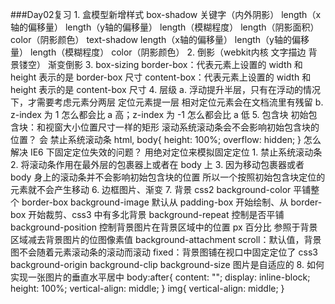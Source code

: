 ###Day02复习
	1. 盒模型新增样式
		box-shadow
			关键字（内外阴影）
			length（x轴的偏移量）
			length（y轴的偏移量）
			length（模糊程度）
			length（阴影面积）
			color（阴影颜色）
		text-shadow
			length（x轴的偏移量）
			length（y轴的偏移量）
			length（模糊程度）
			color（阴影颜色）
	2. 倒影（webkit内核 文字描边 背景镂空）
		渐变倒影
	3. box-sizing
		border-box：代表元素上设置的 width 和 height 表示的是 border-box 尺寸
		content-box：代表元素上设置的 width 和 height 表示的是 content-box 尺寸
	4. 层级
		a. 浮动提升半层，只有在浮动的情况下，才需要考虑元素分两层
			定位元素提一层
				相对定位元素会在文档流里有残留
		b. z-index 为 1 怎么都会比 a 高；z-index 为 -1 怎么都会比 a 低
	5. 包含块
		初始包含块：和视窗大小位置尺寸一样的矩形
			滚动系统滚动条会不会影响初始包含块的位置？
				会
			禁止系统滚动条
				html,
				body{
					height: 100%;
					overflow: hidden;
				}
			怎么解决 IE6 下固定定位失效的问题？
				用绝对定位来模拟固定定位
					1. 禁止系统滚动条
					2. 将滚动条作用在最外层的包裹器上或者在 body 上
					3. 因为移动包裹器或者 body 身上的滚动条并不会影响初始包含块的位置
						所以一个按照初始包含块定位的元素就不会产生移动
	6. 边框图片、渐变
	7. 背景
		css2
			background-color	平铺整个 border-box
			background-image	默认从 padding-box 开始绘制、从 border-box 开始裁剪、css3 中有多北背景
			background-repeat	控制是否平铺
			background-position
								控制背景图片在背景区域中的位置
								px
								百分比
									参照于背景区域减去背景图片的位图像素值
			background-attachment
								scroll：默认值，背景图不会随着元素滚动条的滚动而滚动
								fixed：背景图铺在视口中固定定位了
		css3
			background-origin
			background-clip
			background-size
				图片是自适应的
	8. 如何实现一张图片的垂直水平居中
		body:after{
			content: "";
			display: inline-block;
			height: 100%;
			vertical-align: middle;
		}
		img{
			vertical-align: middle;
		}